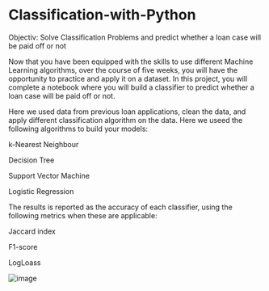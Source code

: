 # Classification-with-Python
Objectiv: Solve Classification Problems and predict whether a loan case will be paid off or not

Now that you have been equipped with the skills to use different Machine Learning algorithms, over the course of five weeks, you will have the opportunity to practice and apply it on a dataset. In this project, you will complete a notebook where you will build a classifier to predict whether a loan case will be paid off or not.

Here we used data from previous loan applications, clean the data, and apply different classification algorithm on the data. Here we useed the following algorithms to build your models:

k-Nearest Neighbour

Decision Tree

Support Vector Machine

Logistic Regression

The results is reported as the accuracy of each classifier, using the following metrics when these are applicable:

Jaccard index

F1-score

LogLoass

![image](https://user-images.githubusercontent.com/8589760/152643037-3cdf3bf1-afc1-45fb-bb93-4230ffbd8899.png)
